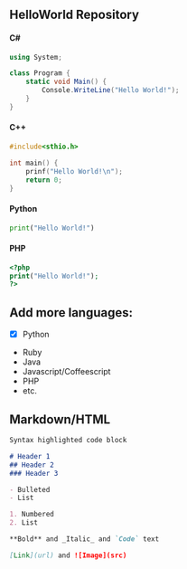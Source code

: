 ## HelloWorld Repository

#### C#

```cs
using System;

class Program {
    static void Main() {
        Console.WriteLine("Hello World!");
    }
}
```

#### C++

```cpp
#include<sthio.h>

int main() {
    prinf("Hello World!\n");
    return 0;
}
```

#### Python

```python
print("Hello World!")
```

#### PHP

```php
<?php
print("Hello World!");
?>
```

## Add more languages:
- [x] Python
- Ruby
- Java
- Javascript/Coffeescript
- PHP
- etc.

## Markdown/HTML

```markdown
Syntax highlighted code block

# Header 1
## Header 2
### Header 3

- Bulleted
- List

1. Numbered
2. List

**Bold** and _Italic_ and `Code` text

[Link](url) and ![Image](src)
```
